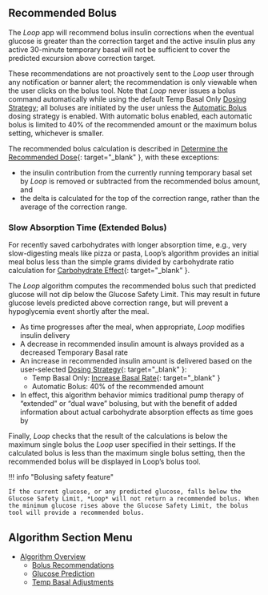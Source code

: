 ## Recommended Bolus

The *Loop* app will recommend bolus insulin corrections when the eventual glucose is greater than the correction target and the active insulin plus any active 30-minute temporary basal will not be sufficient to cover the predicted excursion above correction target.

These recommendations are not proactively sent to the *Loop* user through any notification or banner alert; the recommendation is only viewable when the user clicks on the bolus tool. Note that *Loop* never issues a bolus command automatically while using the default Temp Basal Only [Dosing Strategy](../../loop-3/settings.md#dosing-strategy); all boluses are initiated by the user unless the [Automatic Bolus](../../loop-3/settings.md#automatic-bolus) dosing strategy is enabled. With automatic bolus enabled, each automatic bolus is limited to 40% of the recommended amount or the maximum bolus setting, whichever is smaller.

The recommended bolus calculation is described in [Determine the Recommended Dose](auto-adjust.md#determine-the-recommended-bolus){: target="_blank" }, with these exceptions:

* the insulin contribution from the currently running temporary basal set by *Loop* is removed or subtracted from the recommended bolus amount, and  
* the delta is calculated for the top of the correction range, rather than the average of the correction range.

### Slow Absorption Time (Extended Bolus)

For recently saved carbohydrates with longer absorption time, e.g., very slow-digesting meals like pizza or pasta, Loop’s algorithm provides an initial meal bolus less than the simple grams divided by carbohydrate ratio calculation for [Carbohydrate Effect](prediction.md#carbohydrate-effect){: target="_blank" }.

The *Loop* algorithm computes the recommended bolus such that predicted glucose will not dip below the Glucose Safety Limit. This may result in future glucose levels predicted above correction range, but will prevent a hypoglycemia event shortly after the meal.

* As time progresses after the meal, when appropriate, *Loop* modifies insulin delivery
* A decrease in recommended insulin amount is always provided as a decreased Temporary Basal rate
* An increase in recommended insulin amount is delivered based on the user-selected [Dosing Strategy](../../loop-3/settings.md#dosing-strategy){: target="_blank" }:
    * Temp Basal Only: [Increase Basal Rate](auto-adjust.md#increase-basal-rate){: target="_blank" }
    * Automatic Bolus: 40% of the recommended amount
* In effect, this algorithm behavior mimics traditional pump therapy of “extended” or “dual wave” bolusing, but with the benefit of added information about actual carbohydrate absorption effects as time goes by

Finally, *Loop* checks that the result of the calculations is below the maximum single bolus the *Loop* user specified in their settings. If the calculated bolus is less than the maximum single bolus setting, then the recommended bolus will be displayed in Loop’s bolus tool.

!!! info "Bolusing safety feature"

    If the current glucose, or any predicted glucose, falls below the Glucose Safety Limit, *Loop* will not return a recommended bolus. When the minimum glucose rises above the Glucose Safety Limit, the bolus tool will provide a recommended bolus.

## Algorithm Section Menu

* [Algorithm Overview](overview.md)
    * [Bolus Recommendations](bolus.md)
    * [Glucose Prediction](prediction.md)
    * [Temp Basal Adjustments](auto-adjust.md)
